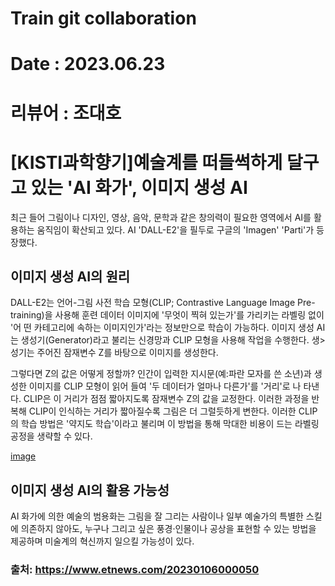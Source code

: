# Train git collaboration
# Date : 2023.06.23


# 리뷰어 : 조대호

# [KISTI과학향기]예술계를 떠들썩하게 달구고 있는 'AI 화가', 이미지 생성 AI

최근 들어 그림이나 디자인, 영상, 음악, 문학과 같은 창의력이 필요한 영역에서 AI를 활용하는 움직임이 확산되고 있다.
 AI 'DALL-E2'을 필두로 구글의 'Imagen' 'Parti'가 등장했다.

## 이미지 생성 AI의 원리
DALL-E2는 언어-그림 사전 학습 모형(CLIP; Contrastive Language Image Pre-training)을 사용해 훈련 데이터 이미지에 '무엇이 찍혀 있는가'를 가리키는 라벨링 없이 '어
떤 카테고리에 속하는 이미지인가'라는 정보만으로 학습이 가능하다. 이미지 생성 AI는 생성기(Generator)라고 불리는 신경망과 CLIP 모형을 사용해 작업을 수행한다. 생>성기는 주어진 잠재변수 Z를 바탕으로 이미지를 생성한다.

그렇다면 Z의 값은 어떻게 정할까? 인간이 입력한 지시문(예:파란 모자를 쓴 소년)과 생성한 이미지를 CLIP 모형이 읽어 들여 '두 데이터가 얼마나 다른가'를 '거리'로 나
타낸다. CLIP은 이 거리가 점점 짧아지도록 잠재변수 Z의 값을 교정한다. 이러한 과정을 반복해 CLIP이 인식하는 거리가 짧아질수록 그림은 더 그럴듯하게 변한다. 이러한
 CLIP의 학습 방법은 '약지도 학습'이라고 불리며 이 방법을 통해 막대한 비용이 드는 라벨링 공정을 생략할 수 있다.

[image](https://img.etnews.com/photonews/2301/1608154_20230106100813_061_0002.jpg)

## 이미지 생성 AI의 활용 가능성

AI 화가에 의한 예술의 범용화는 그림을 잘 그리는 사람이나 일부 예술가의 특별한 스킬에 의존하지 않아도,
누구나 그리고 싶은 풍경·인물이나 공상을 표현할 수 있는 방법을 제공하며 미술계의 혁신까지 일으킬 가능성이 있다.

### 출처: https://www.etnews.com/20230106000050

